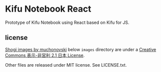 # Kifu Notebook React

Prototype of Kifu Notebook using React based on Kifu for JS.

## license
[Shogi images by muchonovski](http://mucho.girly.jp/bona/) below `images` directory are under a [Creative Commons 表示-非営利 2.1 日本 License](http://creativecommons.org/licenses/by-nc/2.1/jp/).

Other files are released under MIT license. See LICENSE.txt.
